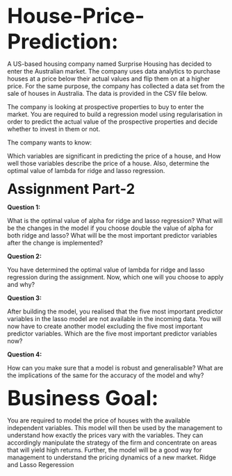 <font size="8">**House-Price-Prediction:**</font>

A US-based housing company named Surprise Housing has decided to enter the Australian market. The company uses data analytics to purchase houses at a price below their actual values and flip them on at a higher price. For the same purpose, the company has collected a data set from the sale of houses in Australia. The data is provided in the CSV file below.

The company is looking at prospective properties to buy to enter the market. You are required to build a regression model using regularisation in order to predict the actual value of the prospective properties and decide whether to invest in them or not.

The company wants to know:

Which variables are significant in predicting the price of a house, and
How well those variables describe the price of a house.
Also, determine the optimal value of lambda for ridge and lasso regression.

<font size="6">**Assignment Part-2**</font>

**Question 1:**

What is the optimal value of alpha for ridge and lasso regression? What will be 
the changes in the model if you choose double the value of alpha for both ridge and 
lasso? What will be the most important predictor variables after the change is 
implemented?

**Question 2:**

You have determined the optimal value of lambda for ridge and lasso regression during the assignment. Now, which one will you choose to apply and why?

**Question 3:**

After building the model, you realised that the five most important predictor variables in the lasso model are not available in the incoming data. You will now have to create another model excluding the five most important predictor variables. Which are the five most important predictor variables now?

**Question 4:**

How can you make sure that a model is robust and generalisable? What are the implications of the same for the accuracy of the model and why?

<font size="8">**Business Goal:**</font>

You are required to model the price of houses with the available independent variables. This model will then be used by the management to understand how exactly the prices vary with the variables. They can accordingly manipulate the strategy of the firm and concentrate on areas that will yield high returns. Further, the model will be a good way for management to understand the pricing dynamics of a new market. Ridge and Lasso Regeression